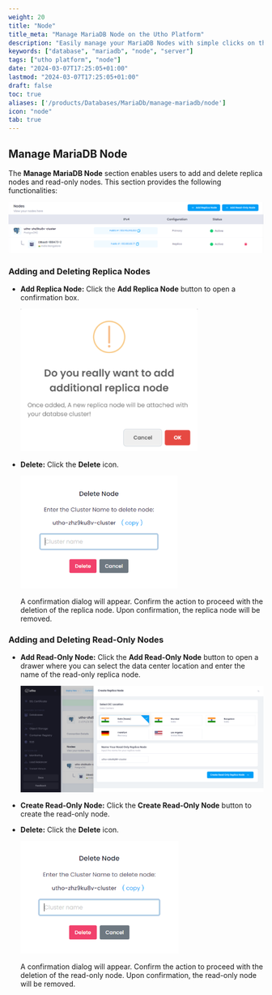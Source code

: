```yaml
---
weight: 20
title: "Node"
title_meta: "Manage MariaDB Node on the Utho Platform"
description: "Easily manage your MariaDB Nodes with simple clicks on the Utho platform."
keywords: ["database", "mariadb", "node", "server"]
tags: ["utho platform", "node"]
date: "2024-03-07T17:25:05+01:00"
lastmod: "2024-03-07T17:25:05+01:00"
draft: false
toc: true
aliases: ['/products/Databases/MariaDb/manage-mariadb/node']
icon: "node"
tab: true
---
```


## Manage MariaDB Node

The **Manage MariaDB Node** section enables users to add and delete replica nodes and read-only nodes. This section provides the following functionalities:

![Utho-database-cluster-node](image/Utho-database-cluster-node.png)

### Adding and Deleting Replica Nodes

* **Add Replica Node:** Click the **Add Replica Node** button to open a confirmation box.
  
  ![Utho-database-cluster-replica-node-btn](image/Utho-database-cluster-replica-node-btn.png)

* **Delete:** Click the **Delete** icon.

  ![Utho-database-cluster-node-destroy](image/Utho-database-cluster-node-destroy.png)

  A confirmation dialog will appear. Confirm the action to proceed with the deletion of the replica node. Upon confirmation, the replica node will be removed.

### Adding and Deleting Read-Only Nodes

* **Add Read-Only Node:** Click the **Add Read-Only Node** button to open a drawer where you can select the data center location and enter the name of the read-only replica node.

  ![Utho-database-cluster-read-only-drawer](image/Utho-database-cluster-read-only-drawer.png)

* **Create Read-Only Node:** Click the **Create Read-Only Node** button to create the read-only node.

* **Delete:** Click the **Delete** icon.

  ![Utho-database-cluster-read-only-destroy](image/Utho-database-cluster-read-only-destroy.png)

  A confirmation dialog will appear. Confirm the action to proceed with the deletion of the read-only node. Upon confirmation, the read-only node will be removed.
